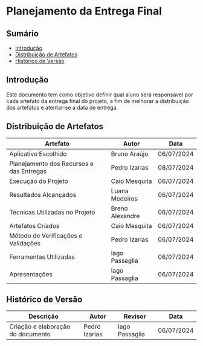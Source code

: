 # Planejamento da Entrega Final

## Sumário

- [Introdução](#introdução)
- [Distribuição de Artefatos](#distribuição-de-artefatos)
- [Histórico de Versão](#histórico-de-versão)


## Introdução

Este documento tem como objetivo definir qual aluno será responsável por cada artefato da entrega final do projeto, a fim de melhorar a distribuição dos artefatos e atentar-se a data de entrega.

## Distribuição de Artefatos

| Artefato                                 | Autor           | Data       |
| ---------------------------------------- | --------------- | ---------- |
| Aplicativo Escolhido                     | Bruno Araújo    | 06/07/2024 |
| Planejamento dos Recursos e das Entregas | Pedro Izarias    | 08/07/2024 |
| Execução do Projeto                      | Caio Mesquita   | 06/07/2024 |
| Resultados Alcançados                    | Luana Medeiros  | 06/07/2024 |
| Técnicas Utilizadas no Projeto           | Breno Alexandre | 06/07/2024 |
| Artefatos Criados                        | Caio Mesquita   | 06/07/2024 |
| Método de Verificações e Validações      | Pedro Izarias   | 06/07/2024 |
| Ferramentas Utilizadas                   | Iago Passaglia  | 06/07/2024 |
| Apresentações                            | Iago Passaglia  | 06/07/2024 |


## Histórico de Versão

| Descrição                    | Autor | Revisor | Data       |
|------------------------------|-------|---------|------------|
| Criação e elaboração do documento         | Pedro Izarias | Iago Passaglia | 06/07/2024 |
